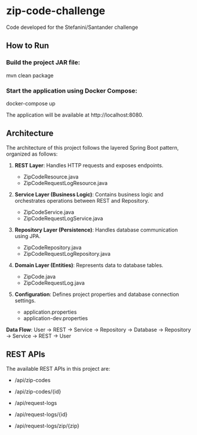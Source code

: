 # zip-code-challenge
Code developed for the Stefanini/Santander challenge

## How to Run

### Build the project JAR file:
mvn clean package

### Start the application using Docker Compose:
docker-compose up

The application will be available at http://localhost:8080.

## Architecture
The architecture of this project follows the layered Spring Boot pattern, organized as follows:

1. **REST Layer**: Handles HTTP requests and exposes endpoints.
    - ZipCodeResource.java
    - ZipCodeRequestLogResource.java

2. **Service Layer (Business Logic)**: Contains business logic and orchestrates operations between REST and Repository.
    - ZipCodeService.java
    - ZipCodeRequestLogService.java

3. **Repository Layer (Persistence)**: Handles database communication using JPA.
    - ZipCodeRepository.java
    - ZipCodeRequestLogRepository.java

4. **Domain Layer (Entities)**: Represents data to database tables.
    - ZipCode.java
    - ZipCodeRequestLog.java

5. **Configuration**: Defines project properties and database connection settings.
    - application.properties
    - application-dev.properties

**Data Flow**:
User → REST → Service → Repository → Database → Repository → Service → REST → User

## REST APIs
The available REST APIs in this project are:

- /api/zip-codes

- /api/zip-codes/{id}

- /api/request-logs

- /api/request-logs/{id}

- /api/request-logs/zip/{zip}